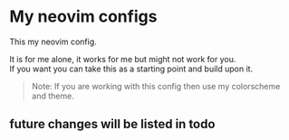 # My neovim configs

This my neovim config.

It is for me alone, it works for me but might not work for you.<br>
If you want you can take this as a starting point and build upon it.
> Note: If you are working with this config then use my colorscheme and theme.

## future changes will be listed in todo

